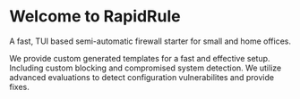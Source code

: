 # Welcome to RapidRule
A fast, TUI based semi-automatic firewall starter for small and home offices.

We provide custom generated templates for a fast and effective setup. Including custom blocking and compromised system detection. We utilize advanced evaluations to detect configuration vulnerabilites and provide fixes.
